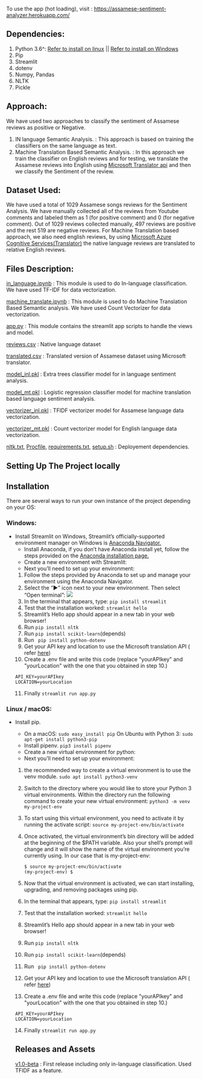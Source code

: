 To use the app (hot loading), visit : https://assamese-sentiment-analyzer.herokuapp.com/

## Dependencies:

1. Python 3.6^: [Refer to install on linux](https://docs.python.org/3/using/unix.html) || [Refer to install on Windows](https://docs.python.org/3/using/windows.html)
2. Pip
3. Streamlit
4. dotenv
5. Numpy, Pandas
6. NLTK
7. Pickle

## Approach:

We have used two approaches to classify the sentiment of Assamese reviews as positive or Negative.

1. IN language Semantic Analysis. : This approach is based on training the classifiers on the same language as text.
2. Machine Translation Based Semantic Analysis. : In this approach we train the classifier on English reviews and for testing, we translate the Assamese reviews into English using [Microsoft Translator api](https://docs.microsoft.com/en-us/azure/cognitive-services/translator/quickstart-translator?tabs=python#translate-text) and then we classify the Sentiment of the review.

## Dataset Used:

We have used a total of 1029 Assamese songs reviews for the Sentiment Analysis. We have manually collected all of the reviews from Youtube comments and labeled them as 1 (for positive comment) and 0 (for negative comment). Out of 1029 reviews collected manually, 497 reviews are positive and the rest 519 are negative reviews. For Machine Translation based approach, we also need english reviews, by using [Microsoft Azure Cognitive Services(Translator)](https://docs.microsoft.com/en-us/azure/cognitive-services/translator/quickstart-translator?tabs=python#translate-text) the native language reviews are translated to relative English reviews.

## Files Description:

[in_language.ipynb](https://github.com/Reckon77/sentimental_analysis_on_assamese_reviews/blob/main/in_language.ipynb) : This module is used to do In-language classification. We have used TF-IDF for data vectorization.

[machine_translate.ipynb](https://github.com/Reckon77/sentimental_analysis_on_assamese_reviews/blob/main/machine_translate.ipynb) : This module is used to do Machine Translation Based Semantic analysis. We have used Count Vectorizer for data vectorization.

[app.py](https://github.com/Reckon77/sentimental_analysis_on_assamese_reviews/blob/main/app.py) : This module contains the streamlit app scripts to handle the views and model.

[reviews.csv](https://github.com/Reckon77/sentimental_analysis_on_assamese_reviews/blob/main/reviews.csv) : Native language dataset

[translated.csv](https://github.com/Reckon77/sentimental_analysis_on_assamese_reviews/blob/main/translated.csv) : Translated version of Assamese dataset using Microsoft translator.

[model_inl.pkl](https://github.com/Reckon77/sentimental_analysis_on_assamese_reviews/blob/main/model_inl.pkl) : Extra trees classifier model for in language sentiment analysis.

[model_mt.pkl](https://github.com/Reckon77/sentimental_analysis_on_assamese_reviews/blob/main/model_mt.pkl) : Logistic regression classifier model for machine translation based language sentiment analysis.

[vectorizer_inl.pkl](https://github.com/Reckon77/sentimental_analysis_on_assamese_reviews/blob/main/vectorizer_inl.pkl) : TFIDF vectorizer model for Assamese language data vectorization.

[vectorizer_mt.pkl](https://github.com/Reckon77/sentimental_analysis_on_assamese_reviews/blob/main/vectorizer_mt.pkl) : Count vectorizer model for English language data vectorization.

[nltk.txt](https://github.com/Reckon77/sentimental_analysis_on_assamese_reviews/blob/main/nltk.txt), [Procfile](https://github.com/Reckon77/sentimental_analysis_on_assamese_reviews/blob/main/Procfile), [requirements.txt](https://github.com/Reckon77/sentimental_analysis_on_assamese_reviews/blob/main/requirements.txt), [setup.sh](https://github.com/Reckon77/sentimental_analysis_on_assamese_reviews/blob/main/setup.sh) : Deployement dependencies.

## Setting Up The Project locally

## Installation

There are several ways to run your own instance of the project depending on your OS:

### Windows:

- Install Streamlit on Windows, Streamlit’s officially-supported environment manager on Windows is [Anaconda Navigator.](https://docs.anaconda.com/anaconda/navigator/)
  - Install Anaconda, if you don’t have Anaconda install yet, follow the steps provided on the [Anaconda installation page.](https://docs.anaconda.com/anaconda/install/windows/)
  - Create a new environment with Streamlit:
  - Next you’ll need to set up your environment:
  1.  Follow the steps provided by Anaconda to set up and manage your environment using the Anaconda Navigator.
  2.  Select the “▶” icon next to your new environment. Then select “Open terminal”:
      ![](https://i.stack.imgur.com/EiiFc.png)
  3.  In the terminal that appears, type:
      `pip install streamlit`
  4.  Test that the installation worked:
      `streamlit hello`
  5.  Streamlit’s Hello app should appear in a new tab in your web browser!
  6.  Run `pip install nltk`
  7.  Run `pip install scikit-learn`(depends)
  8.  Run ` pip install python-dotenv`
  9.  Get your API key and location to use the Microsoft translation API ( refer [here](https://azure.microsoft.com/en-in/services/cognitive-services/translator/))
  10. Create a .env file and write this code (replace "yourAPIkey" and "yourLocation" with the one that you obtained in step 10.)
  ```
  API_KEY=yourAPIkey
  LOCATION=yourLocation
  ```
  11. Finally `streamlit run app.py`

### Linux / macOS:

- Install pip.

  - On a macOS: `sudo easy_install pip` On Ubuntu with Python 3: `sudo apt-get install python3-pip`
  - Install pipenv. `pip3 install pipenv`
  - Create a new virtual environment for python:
  - Next you’ll need to set up your environment:

  1.  the recommended way to create a virtual environment is to use the venv module.
      `sudo apt install python3-venv`
  2.  Switch to the directory where you would like to store your Python 3 virtual environments. Within the directory run the following command to create your new virtual environment: `python3 -m venv my-project-env`
  3.  To start using this virtual environment, you need to activate it by running the activate script: `source my-project-env/bin/activate`
  4.  Once activated, the virtual environment’s bin directory will be added at the beginning of the $PATH variable. Also your shell’s prompt will change and it will show the name of the virtual environment you’re currently using. In our case that is my-project-env:

      ```
      $ source my-project-env/bin/activate
      (my-project-env) $

      ```

  5.  Now that the virtual environment is activated, we can start installing, upgrading, and removing packages using pip.
  6.  In the terminal that appears, type:
      `pip install streamlit`
  7.  Test that the installation worked:
      `streamlit hello`
  8.  Streamlit’s Hello app should appear in a new tab in your web browser!
  9.  Run `pip install nltk`
  10. Run `pip install scikit-learn`(depends)
  11. Run ` pip install python-dotenv`
  12. Get your API key and location to use the Microsoft translation API ( refer [here](https://azure.microsoft.com/en-in/services/cognitive-services/translator/))
  13. Create a .env file and write this code (replace "yourAPIkey" and "yourLocation" with the one that you obtained in step 10.)

  ```
  API_KEY=yourAPIkey
  LOCATION=yourLocation
  ```

  14. Finally `streamlit run app.py`

  ## Releases and Assets

  [ v1.0-beta](https://github.com/Reckon77/sentimental_analysis_on_assamese_reviews/releases/tag/v1.0-beta) : First release including only in-language classification. Used TFIDF as a feature.
